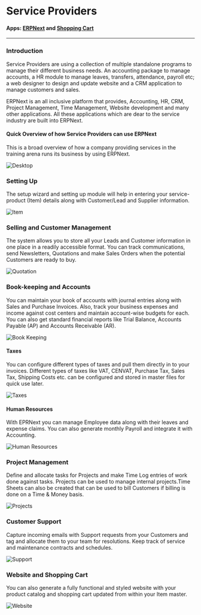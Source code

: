 # Service Providers

#### Apps: [ERPNext](apps/erpnext) and [Shopping Cart](apps/shopping-cart)

---

### Introduction

Service Providers are using a collection of multiple standalone programs to manage their different business needs. An accounting package to manage accounts, a HR module to manage leaves, transfers, attendance, payroll etc; a  web designer to  design and  update  website and a CRM application to manage customers and sales.

ERPNext is an all inclusive platform that provides, Accounting, HR, CRM, Project Management, Time Management, Website development and many other applications. All these applications which are dear to the service industry are built into ERPNext.

#### Quick Overview of how Service Providers can use ERPNext

This is a broad overview of how a company providing services in the training arena runs its business by using ERPNext.

![Desktop](/assets/frappe_io/images/erpnext/service-provider-desktop.png)

### Setting Up

The setup wizard and setting up module will help in entering your service-product (Item) details along with Customer/Lead and Supplier information.

![Item](/assets/frappe_io/images/erpnext/service-provider-item.png)

### Selling and Customer Management

The system allows you to store all your Leads and Customer information in one place in a readily accessible format. You can track communications, send Newsletters, Quotations and make Sales Orders when the potential Customers are ready to buy.

![Quotation](/assets/frappe_io/images/erpnext/service-provider-quotation.png)


### Book-keeping and Accounts

You can maintain your book of accounts with journal entries along with Sales and Purchase Invoices. Also, track your business expenses and income against cost centers and maintain account-wise budgets for each. You can also get standard financial reports like Trial Balance, Accounts Payable (AP) and Accounts Receivable (AR).

![Book Keeping](/assets/frappe_io/images/erpnext/book-keeping-sp.png)

#### Taxes

You can configure different types of taxes and pull them directly in to your invoices. Different types of taxes like VAT, CENVAT, Purchase Tax, Sales Tax, Shipping Costs etc. can be configured and stored in master files for quick use later. 

![Taxes](/assets/frappe_io/images/erpnext/taxes-master-sp.png)

#### Human Resources

With EPRNext you can manage Employee data along with their leaves and expense claims. You can also generate monthly Payroll and integrate it with Accounting.

![Human Resources](/assets/frappe_io/images/erpnext/human-resources-sp.png)

### Project Management

Define and allocate tasks for Projects and make Time Log entries of work done against tasks. Projects can be used to manage internal projects.Time Sheets can also be created that can be used to bill Customers if billing is done on a Time & Money basis.

![Projects](/assets/frappe_io/images/erpnext/projects-sp.png)

### Customer Support

Capture incoming emails with Support requests from your Customers and tag and allocate them to your team for resolutions. Keep track of service and maintenance contracts and schedules.

![Support](/assets/frappe_io/images/erpnext/support-sp.png)

### Website and Shopping Cart

You can also generate a fully functional and styled website with your product catalog and shopping cart updated from within your Item master.

![Website](/assets/frappe_io/images/erpnext/website-sp.png)
